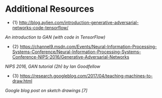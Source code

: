 Additional Resources
=========

* {1} http://blog.aylien.com/introduction-generative-adversarial-networks-code-tensorflow/

*An introduction to GAN (with code in TensorFlow)*


* {2} https://channel9.msdn.com/Events/Neural-Information-Processing-Systems-Conference/Neural-Information-Processing-Systems-Conference-NIPS-2016/Generative-Adversarial-Networks

*NIPS 2016, GAN tutorial (2h) by Ian Goodfellow*


* {3} https://research.googleblog.com/2017/04/teaching-machines-to-draw.html

*Google blog post on sketch drawings [7]*

